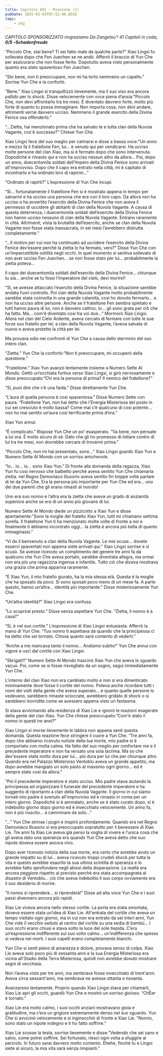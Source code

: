 ```yaml
---
title: Capitolo 681 - Riunione (1)
pubDate: 2025-02-03T07:52:46.859Z
tags:
    - atg
---
```






<em>CAPITOLO SPONSORIZZATO ringraziamo Da Zangetsu'!</em>
<em>41 Capitoli in coda, <strong>0/5</strong></em>
<em><strong>-Schadenfreude</strong></em>


“Piccolo Che, stai bene? Ti sei fatto male da qualche parte?” Xiao Lingxi fu sollevata dopo che Fen Juechen se ne andò. Afferrò il braccio di Yun Che per assicurarsi che non fosse ferito. Dopotutto aveva visto personalmente quanto era stato spaventoso Fen Juechen.


“Sto bene, non ti preoccupare, non mi ha torto nemmeno un capello.” Sorrise Yun Che e la confortò.


“Bene.” Xiao Lingxi si tranquillizzò lievemente, ma il suo viso era ancora pallido per lo shock. Disse velocemente con voce piena d’ansia:”Piccolo Che, non devi affrontarlo tra tre mesi. È diventato davvero forte, molto più forte di quanto tu possa immaginare. Non importa cosa, non devi andare, altrimenti verrai davvero ucciso. Nemmeno il grande esercito della Divina Fenice osa offenderlo.”


“...Zietta, hai menzionato prima che ha salvato te e tutta clan della Nuvola Vagante, cos'è successo?” Chiese Yun Che.


Xiao Lingxi fece del suo meglio per calmarsi e disse a bassa voce:”Un anno e mezzo fa il fratellone Fen, lui… è venuto qui per vendicarsi. Ha ucciso molte persone del clan Xiao, ma si è fermato dopo che sono intervenuta. Dopodiché è rimasto qui e non ha ucciso nessun altro da allora… Poi, dopo un anno, duecentomila soldati dell’Impero della Divina Fenice sono arrivati all'improvviso. Dopo che il capo era entrato nella città, mi è capitato di incontrarlo e ha ordinato loro di rapirmi…”


“Ordinato di rapirti?” L’espressione di Yun Che incupì.


“Sì… fortunatamente il fratellone Fen si è mostrato appena in tempo per salvarmi e ha ucciso una persona che era con il loro capo. Da allora non ha ucciso e ha avvertito l’esercito della Divina Fenice che non aveva il permesso di uccidere gli abitanti di clan della Nuvola Vagante. A causa di questa deterrenza, i duecentomila soldati dell’esercito della Divina Fenice non hanno ucciso nessuno di clan della Nuvola Vagante. Entrano raramente in città. Altrimenti, vista la brutalità dell’esercito, anche se clan della Nuvola Vagante non fosse stata massacrata, in sei mesi l’avrebbero distrutta completamente.”


“...Il motivo per cui non ha continuato ad uccidere l’esercito della Divina Fenice dev’essere perché la zietta lo ha fermato, vero?” Disse Yun Che con un’impercettibile ostilità negli occhi. In quel momento si sentiva sollevato di non aver ucciso Fen Juechen… se non fosse stato per lui… probabilmente la zietta poteva…


Il capo dei duecentomila soldati dell’esercito della Divina Fenice… chiunque tu sia… anche se tu fossi l’imperatore del cielo, devi morire!!


“Sì, se avesse attaccato l’esercito della Divina Fenice, la situazione sarebbe andata fuori controllo. Poi clan della Nuvola Vagante molto probabilmente sarebbe stata coinvolta in una grande calamità, così ho dovuto fermarlo… e non ha ucciso altre persone. Anche se il fratellone Fen sembra spietato e tutti hanno paura di lui, non è davvero cattivo, io… gli sono grata per ciò che ha fatto. Ma… com'è diventato così tra voi due…” Mormorò Xiao Lingxi. Allora nel clan del Cielo Ardente, aveva cercato di fermare con tutte le sue forze suo fratello per lei; a clan della Nuvola Vagante, l’aveva salvata di nuovo e aveva protetto la città per lei.


Ma provava odio nei confronti di Yun Che a causa dello sterminio del suo intero clan.


“Zietta.” Yun Che la confortò:”Non ti preoccupare, mi occuperò della questione.”


“Fratellone.” Xiao Yun avanzò lentamente insieme a Numero Sette Al Mondo. Gettò un’occhiata furtiva verso Xiao Lingxi, si girò nervosamente e disse preoccupato:”Chi era la persona di prima? Il nemico del fratellone?”


“Sì, puoi dire che c’è una faida.” Disse direttamente Yun Che.


“L’aura di quella persona è così spaventosa.” Disse Numero Sette con paura. “Fratellone Yun, non hai detto che l'Energia Misteriosa del posto in cui sei cresciuto è molto bassa? Come mai c’è qualcuno di così potente… non ho mai sentito un’aura così terrificante prima d’ora.”


Xiao Yun annuì.


“È complicato.” Rispose Yun Che un po’ esasperato. “Va bene, non pensate a lui ora. È molto sicuro di sé. Dato che gli ho promesso di lottare contro di lui tra tre mesi, non dovrebbe cercare di trovarmi prima.”


“Piccolo Che, non mi hai presentato, sono…” Xiao Lingxi guardò Xiao Yun e Numero Sette Al Mondo con un sorriso amichevole.


“Io… io… io… sono Xiao Yun.” Di fronte alla domanda della ragazza, Xiao Yun fu così nervoso che balbettò perché aveva sentito Yun Che chiamarla zietta. nel Regno Demoniaco Illusorio aveva sentito fin troppe volte parlare di lei da Yun Che. Era la persona più importante per Yun Che ed era… uno dei due parenti che gli erano rimasti al mondo!


Uno era suo nonno e l’altra era la zietta che aveva un grado di anzianità superiore anche se era di un anno più giovane di lui.


Numero Sette Al Mondo diede un pizzicotto a Xiao Yun e disse apertamente:”Sono la moglie del fratello Xiao Yun, tutti mi chiamano settima sorella. Il fratellone Yun ti ha menzionato molte volte di fronte a noi e finalmente ti abbiamo incontrato oggi… la zietta è ancora più bella di quanto immaginassi.”


“Vi do il benvenuto a clan della Nuvola Vagante. Le mie scuse… dovete esservi spaventati non appena siete arrivati qui.” Xiao Lingxi sorrise e si scusò. Se avesse ricevuto un complimento del genere tre anni fa da qualcuno che Yun Che aveva portato, sarebbe diventata allegra, ma ormai non era più una ragazzina ingenua e infantile. Tutto ciò che diceva mostrava una grazia che prima appariva raramente.


“È Xiao Yun, il mio fratello giurato, ha la mia stessa età. Questa è la moglie che ha sposato da poco. Si sono sposati poco meno di un mese fa. A parte questo, hanno un’altra… identità più importante.” Disse misteriosamente Yun Che.


“Un’altra identità?” Xiao Lingxi era confusa.


“Lo scoprirai presto.” Disse senza aspettare Yun Che. “Zietta, il nonno è a casa?”


“Sì, è nel suo cortile.” L’espressione di Xiao Lingxi entusiasta. Afferrò la mano di Yun Che. “Tuo nonno ti aspettava da quando che la principessa ci ha detto che sei tornato. Chissà quanto sarà contento di vederti.”


“Anche a me mancava tanto il nonno… Andiamo subito!” Yun Che annuì con vigore e uscì dal cortile con Xiao Lingxi.


“Sbrigati!!” Numero Sette Al Mondo trascinò Xiao Yun che aveva lo sguardo vacuo. Poi, come se si fosse risvegliato da un sogno, seguì immediatamente Yun Che.


L’interno del clan Xiao non era cambiato molto e non si era dimenticato minimamente dove fosse il cortile del nonno. Poteva anche ricordare tutti i nomi dei volti della gente che aveva superato… e quanto quelle persone lo vedevano, sarebbero rimaste scioccate, avrebbero gridato di shock o si sarebbero inorridite come se avessero appena visto un fantasma.


Si stava avvicinando alla residenza di Xiao Lie e ignorò le reazioni esagerate della gente del clan Xiao. Yun Che chiese preoccupato:”Com'è stato il nonno in questi tre anni?”


Xiao Lingxi si morse lievemente le labbra non appena sentì questa domanda. Questa reazione fece stringere il cuore a Yun Che. “Tre anni fa, dopo che abbiamo ricevuto notizie della tua morte, mio padre si è comportato con molta calma. Ha fatto del suo meglio per confortare me e il precedente imperatore e non ha versato una sola lacrima. Ma so che dev'essere stata molto dura per lui… più dura per lui che per chiunque altro. Quando era nel Palazzo Misterioso Ventoblu aveva un grande appetito, ma dopo avrebbe mangiato un solo pasto al massimo ogni giorno… ed è sempre stato così da allora.”


“Poi il precedente imperatore è stato ucciso. Mio padre stava aiutando la principessa ad organizzare il funerale del precedente imperatore e ha suggerito di riportarmi a clan della Nuvola Vagante. Il giorno in cui siamo tornati mio padre è svenuto all'improvviso ed è rimasto in coma per un intero giorno. Dopodiché si è ammalato, anche se è stato curato dopo, si è indebolito giorno dopo giorno ed è invecchiato velocemente. Un anno fa, non è più riuscito… a camminare da solo…”


“...” Yun Che strinse i pugni e inspirò profondamente. Quando era nel Regno Demoniaco Illusorio si era preoccupato sopratutto per il benessere di Xiao Lie. Tre anni fa Xiao Lie aveva già perso la voglia di vivere e l’unica cosa che gli aveva dato una speranza era quando Yun Che aveva detto che suo nipote doveva essere ancora vivo.


Dopo aver ricevuto notizia della sua morte, era certo che avrebbe avuto un grande impatto su di lui... aveva ricevuto troppi crudeli shock per tutta la vita e questo avrebbe esaurito la sua ultima scintilla di speranza e lo avrebbe fatto sprofondare negli abissi della disperazione. La realtà era ancora peggiore rispetto al previsto perché era stata accompagnata al disastro di Ventoblu...  ciò che aveva indebolito il suo corpo ovviamente era il suo desiderio di morire.


“Il nonno si riprenderà… si riprenderà!” Disse ad alta voce Yun Che e i suoi passi divennero ancora più rapidi.


Xiao Lie viveva ancora nello stesso cortile. La porta era stata smontata, doveva essere stata un’idea di Xiao Lie. All'entrata del cortile che aveva un tempo visitato ogni giorno, ma in cui non era entrato da sei interi anni, Yun Che vide il vecchio seduto al centro del cortile su una sedia di bambù… I suoi occhi erano chiusi e stava sotto la luce del sole tiepida. C’era un’espressione indifferente sul suo volto calmo… un’indifferenza che spesso si vedeva nei morti. I suoi capelli erano completamente bianchi.


Yun Che si sentì pieno di amarezza e dolore, provava senso di colpa. Xiao Lie aveva solo poco più di sessanta anni e la sua Energia Misteriosa era vicina all'Stadio della Terra Misteriosa, quindi non avrebbe dovuto mostrare segni di vecchiaia.


Non l’aveva visto per tre anni, ma sembrava fosse invecchiato di trent'anni. Aveva circa sessant'anni, ma sembrava ne avesse ottanta o novanta.


Avanzarono lentamente. Proprio quando Xiao Lingxi stava per chiamarli, Xiao Lie aprì gli occhi, guardò Yun Che e mostrò un sorriso gioioso. “ChÈer è tornato.”


Xiao Lie era molto calmo, i suoi occhi anziani mostravano gioia e gratitudine, ma c’era un grigiore estremamente denso nel suo sguardo. Yun Che si avvicinò velocemente e si inginocchiò di fronte a Xiao Lie. “Nonno, sono stato un nipote indegno e ti ho fatto soffrire.”


Xiao Lie scosse la testa, sorrise lievemente e disse:”Vedendo che sei sano e salvo, come potrei soffrire. Sei fortunato, riesci ogni volta a sfuggire al pericolo. In futuro sarai davvero molto contento. Ehehe, finché tu e Lingxi siete al sicuro, la mia vita sarà senza rimpianti.”
